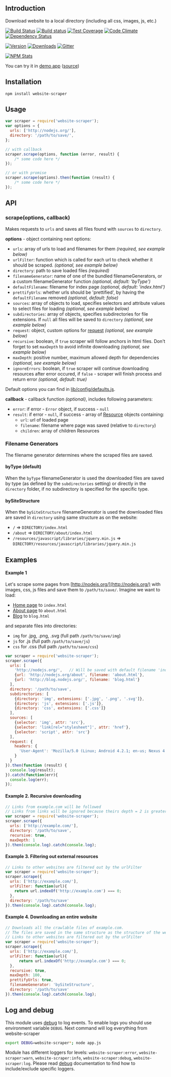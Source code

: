 ## Introduction
Download website to a local directory (including all css, images, js, etc.)

[![Build Status](https://img.shields.io/travis/s0ph1e/node-website-scraper/master.svg?style=flat)](https://travis-ci.org/s0ph1e/node-website-scraper)
[![Build status](https://ci.appveyor.com/api/projects/status/s7jxui1ngxlbgiav/branch/master?svg=true)](https://ci.appveyor.com/project/s0ph1e/node-website-scraper/branch/master)
[![Test Coverage](https://codeclimate.com/github/s0ph1e/node-website-scraper/badges/coverage.svg)](https://codeclimate.com/github/s0ph1e/node-website-scraper/coverage)
[![Code Climate](https://codeclimate.com/github/s0ph1e/node-website-scraper/badges/gpa.svg)](https://codeclimate.com/github/s0ph1e/node-website-scraper)
[![Dependency Status](https://david-dm.org/s0ph1e/node-website-scraper.svg?style=flat)](https://david-dm.org/s0ph1e/node-website-scraper)

[![Version](https://img.shields.io/npm/v/website-scraper.svg?style=flat)](https://www.npmjs.org/package/website-scraper)
[![Downloads](https://img.shields.io/npm/dm/website-scraper.svg?style=flat)](https://www.npmjs.org/package/website-scraper)
[![Gitter](https://badges.gitter.im/s0ph1e/node-website-scraper.svg)](https://gitter.im/s0ph1e/node-website-scraper?utm_source=badge&utm_medium=badge&utm_campaign=pr-badge)

[![NPM Stats](https://nodei.co/npm/website-scraper.png?downloadRank=true&stars=true)](https://www.npmjs.org/package/website-scraper)

You can try it in [demo app](https://scraper.nepochataya.pp.ua/) ([source](https://github.com/s0ph1e/web-scraper))

## Installation
```
npm install website-scraper
```

## Usage
```javascript
var scraper = require('website-scraper');
var options = {
  urls: ['http://nodejs.org/'],
  directory: '/path/to/save/',
};

// with callback
scraper.scrape(options, function (error, result) {
	/* some code here */
});

// or with promise
scraper.scrape(options).then(function (result) {
	/* some code here */
});
```

## API
### scrape(options, callback)
Makes requests to `urls` and saves all files found with `sources` to `directory`.

**options** - object containing next options:

 - `urls`: array of urls to load and filenames for them *(required, see example below)*
 - `urlFilter`: function which is called for each url to check whether it should be scraped. *(optional, see example below)*
 - `directory`: path to save loaded files *(required)*
 - `filenameGenerator`: name of one of the bundled filenameGenerators, or a custom filenameGenerator function *(optional, default: 'byType')*
 - `defaultFilename`: filename for index page *(optional, default: 'index.html')*
 - `prettifyUrls`: whether urls should be 'prettified', by having the `defaultFilename` removed *(optional, default: false)*
 - `sources`: array of objects to load, specifies selectors and attribute values to select files for loading *(optional, see example below)*
 - `subdirectories`: array of objects, specifies subdirectories for file extensions. If `null` all files will be saved to `directory` *(optional, see example below)*
 - `request`: object, custom options for [request](https://github.com/request/request#requestoptions-callback) *(optional, see example below)*
 - `recursive`: boolean, if `true` scraper will follow anchors in html files. Don't forget to set `maxDepth` to avoid infinite downloading *(optional, see example below)*
 - `maxDepth`: positive number, maximum allowed depth for dependencies *(optional, see example below)*
 - `ignoreErrors`: boolean, if `true` scraper will continue downloading resources after error occured, if `false` - scraper will finish process and return error *(optional, default: true)*
 
Default options you can find in [lib/config/defaults.js](https://github.com/s0ph1e/node-website-scraper/blob/master/lib/config/defaults.js).


**callback** - callback function *(optional)*, includes following parameters:

  - `error`: if error - `Error` object, if success - `null`
  - `result`: if error - `null`, if success - array of [Resource](https://github.com/s0ph1e/node-website-scraper/blob/master/lib/resource.js) objects containing:
    - `url`: url of loaded page
    - `filename`: filename where page was saved (relative to `directory`)
    - `children`: array of children Resources

### Filename Generators
The filename generator determines where the scraped files are saved.

#### byType (default)
When the `byType` filenameGenerator is used the downloaded files are saved by type (as defined by the `subdirectories` setting) 
or directly in the `directory` folder, if no subdirectory is specified for the specific type.

#### bySiteStructure
When the `bySiteStructure` filenameGenerator is used the downloaded files are saved in `directory` using same structure as on the website:
- `/` => `DIRECTORY/index.html`
- `/about` => `DIRECTORY/about/index.html`
- `/resources/javascript/libraries/jquery.min.js` => `DIRECTORY/resources/javascript/libraries/jquery.min.js`


## Examples
#### Example 1
Let's scrape some pages from [http://nodejs.org/](http://nodejs.org/) with images, css, js files and save them to `/path/to/save/`.
Imagine we want to load:
  - [Home page](http://nodejs.org/) to `index.html`
  - [About page](http://nodejs.org/about/) to `about.html`
  - [Blog](http://blog.nodejs.org/) to `blog.html`

and separate files into directories:

  - `img` for .jpg, .png, .svg (full path `/path/to/save/img`)
  - `js` for .js (full path `/path/to/save/js`)
  - `css` for .css (full path `/path/to/save/css`)

```javascript
var scraper = require('website-scraper');
scraper.scrape({
  urls: [
    'http://nodejs.org/',	// Will be saved with default filename 'index.html'
    {url: 'http://nodejs.org/about', filename: 'about.html'},
    {url: 'http://blog.nodejs.org/', filename: 'blog.html'}
  ],
  directory: '/path/to/save',
  subdirectories: [
    {directory: 'img', extensions: ['.jpg', '.png', '.svg']},
    {directory: 'js', extensions: ['.js']},
    {directory: 'css', extensions: ['.css']}
  ],
  sources: [
    {selector: 'img', attr: 'src'},
    {selector: 'link[rel="stylesheet"]', attr: 'href'},
    {selector: 'script', attr: 'src'}
  ],
  request: {
    headers: {
      'User-Agent': 'Mozilla/5.0 (Linux; Android 4.2.1; en-us; Nexus 4 Build/JOP40D) AppleWebKit/535.19 (KHTML, like Gecko) Chrome/18.0.1025.166 Mobile Safari/535.19'
    }
  }
}).then(function (result) {
  console.log(result);
}).catch(function(err){
  console.log(err);
});
```

#### Example 2. Recursive downloading
```javascript
// Links from example.com will be followed
// Links from links will be ignored because theirs depth = 2 is greater than maxDepth
var scraper = require('website-scraper');
scraper.scrape({
  urls: ['http://example.com/'],
  directory: '/path/to/save',
  recursive: true,
  maxDepth: 1
}).then(console.log).catch(console.log);
```

#### Example 3. Filtering out external resources
```javascript
// Links to other websites are filtered out by the urlFilter
var scraper = require('website-scraper');
scraper.scrape({
  urls: ['http://example.com/'],
  urlFilter: function(url){
    return url.indexOf('http://example.com') === 0;
  },
  directory: '/path/to/save'
}).then(console.log).catch(console.log);
```

#### Example 4. Downloading an entire website
```javascript
// Downloads all the crawlable files of example.com.
// The files are saved in the same structure as the structure of the website, by using the `bySiteStructure` filenameGenerator.
// Links to other websites are filtered out by the urlFilter
var scraper = require('website-scraper');
scraper.scrape({
  urls: ['http://example.com/'],
  urlFilter: function(url){
      return url.indexOf('http://example.com') === 0;
  },
  recursive: true,
  maxDepth: 100,
  prettifyUrls: true,
  filenameGenerator: 'bySiteStructure',
  directory: '/path/to/save'
}).then(console.log).catch(console.log);
```

## Log and debug
This module uses [debug](https://github.com/visionmedia/debug) to log events. To enable logs you should use environment variable `DEBUG`.
Next command will log everything from website-scraper
```bash
export DEBUG=website-scraper*; node app.js
```

Module has different loggers for levels: `website-scraper:error`, `website-scraper:warn`, `website-scraper:info`, `website-scraper:debug`, `website-scraper:log`. Please read [debug](https://github.com/visionmedia/debug) documentation to find how to include/exclude specific loggers.
